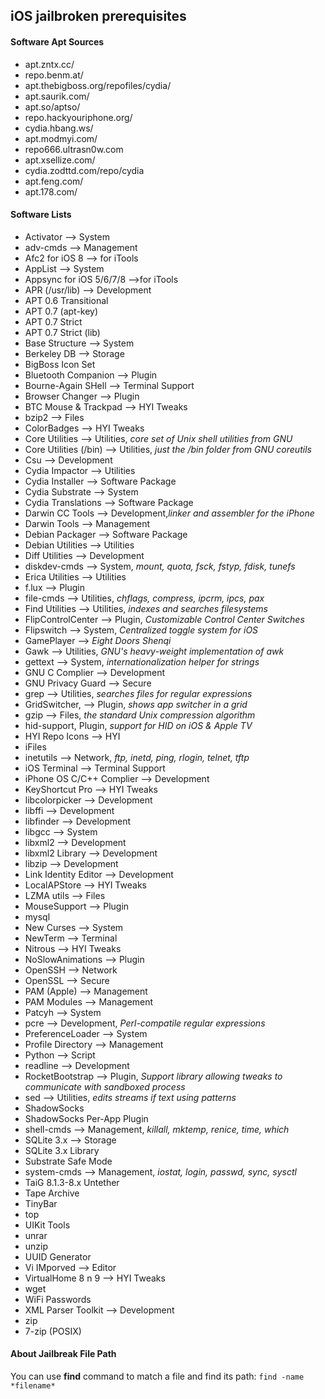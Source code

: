 ## iOS jailbroken prerequisites

#### Software Apt Sources

* apt.zntx.cc/
* repo.benm.at/
* apt.thebigboss.org/repofiles/cydia/
* apt.saurik.com/
* apt.so/aptso/
* repo.hackyouriphone.org/
* cydia.hbang.ws/
* apt.modmyi.com/
* repo666.ultrasn0w.com
* apt.xsellize.com/
* cydia.zodttd.com/repo/cydia
* apt.feng.com/
* apt.178.com/

#### Software Lists

* Activator --> System
* adv-cmds --> Management
* Afc2 for iOS 8 --> for iTools
* AppList --> System
* Appsync for iOS 5/6/7/8 -->for iTools
* APR (/usr/lib) --> Development
* APT 0.6 Transitional
* APT 0.7 (apt-key)
* APT 0.7 Strict
* APT 0.7 Strict (lib)
* Base Structure --> System
* Berkeley DB --> Storage
* BigBoss Icon Set
* Bluetooth Companion --> Plugin
* Bourne-Again SHell --> Terminal Support
* Browser Changer --> Plugin
* BTC Mouse & Trackpad --> HYI Tweaks
* bzip2 --> Files
* ColorBadges --> HYI Tweaks
* Core Utilities --> Utilities, *core set of Unix shell utilities from GNU*
* Core Utilities (/bin) --> Utilities, *just the /bin folder from GNU coreutils*
* Csu --> Development
* Cydia Impactor --> Utilities
* Cydia Installer --> Software Package
* Cydia Substrate --> System
* Cydia Translations --> Software Package
* Darwin CC Tools --> Development,*linker and assembler for the iPhone*
* Darwin Tools --> Management
* Debian Packager --> Software Package
* Debian Utilities --> Utilities
* Diff Utilities --> Development
* diskdev-cmds --> System, *mount, quota, fsck, fstyp, fdisk, tunefs*
* Erica Utilities --> Utilities
* f.lux --> Plugin
* file-cmds --> Utilities, *chflags, compress, ipcrm, ipcs, pax*
* Find Utilities --> Utilities, *indexes and searches filesystems*
* FlipControlCenter --> Plugin, *Customizable Control Center Switches*
* Flipswitch --> System, *Centralized toggle system for iOS*
* GamePlayer --> *Eight Doors Shenqi*
* Gawk --> Utilities, *GNU's heavy-weight implementation of awk*
* gettext --> System, *internationalization helper for strings*
* GNU C Complier --> Development
* GNU Privacy Guard --> Secure
* grep --> Utilities, *searches files for regular expressions*
* GridSwitcher, --> Plugin, *shows app switcher in a grid*
* gzip --> Files, *the standard Unix compression algorithm*
* hid-support, Plugin, *support for HID on iOS & Apple TV*
* HYI Repo Icons --> HYI
* iFiles
* inetutils --> Network, *ftp, inetd, ping, rlogin, telnet, tftp*
* iOS Terminal --> Terminal Support
* iPhone OS C/C++ Complier --> Development
* KeyShortcut Pro --> HYI Tweaks
* libcolorpicker --> Development
* libffi --> Development
* libfinder --> Development
* libgcc --> System
* libxml2 --> Development
* libxml2 Library --> Development
* libzip --> Development
* Link Identity Editor --> Development
* LocalAPStore --> HYI Tweaks
* LZMA utils --> Files
* MouseSupport --> Plugin
* mysql
* New Curses --> System
* NewTerm --> Terminal
* Nitrous --> HYI Tweaks
* NoSlowAnimations --> Plugin
* OpenSSH --> Network
* OpenSSL --> Secure
* PAM (Apple) --> Management
* PAM Modules --> Management
* Patcyh --> System
* pcre --> Development, *Perl-compatile regular expressions*
* PreferenceLoader --> System
* Profile Directory --> Management
* Python --> Script
* readline --> Development
* RocketBootstrap --> Plugin, *Support library allowing tweaks to communicate with sandboxed process*
* sed --> Utilities, *edits streams if text using patterns*
* ShadowSocks
* ShadowSocks Per-App Plugin
* shell-cmds --> Management, *killall, mktemp, renice, time, which*
* SQLite 3.x --> Storage
* SQLite 3.x Library
* Substrate Safe Mode
* system-cmds --> Management, *iostat, login, passwd, sync, sysctl*
* TaiG 8.1.3-8.x Untether
* Tape Archive
* TinyBar
* top
* UIKit Tools
* unrar
* unzip
* UUID Generator
* Vi IMporved --> Editor
* VirtualHome 8 n 9 --> HYI Tweaks
* wget
* WiFi Passwords
* XML Parser Toolkit --> Development
* zip
* 7-zip (POSIX)

#### About Jailbreak File Path
You can use **find** command to match a file and find its path:
```find -name *filename*```
